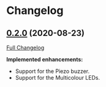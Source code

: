 # Changelog

## [0.2.0](https://github.com/yannart/rainbow-hat-rs/tree/0.2.0) (2020-08-23)

[Full Changelog](https://github.com/yannart/rainbow-hat-rs/compare/0.1.0...0.2.0)

**Implemented enhancements:**

- Support for the Piezo buzzer.
- Support for the Multicolour LEDs.

